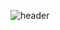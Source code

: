 ![header](https://capsule-render.vercel.app/api?type=Rounded&color=white&height=300&section=header&text=Taehyun&fontSize=90)

